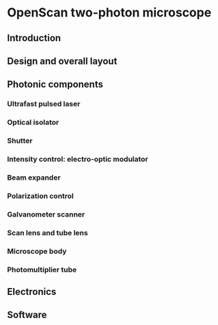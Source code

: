<!--
This file is part of OpenScan-Hardware
Copyright 2023 OpenScan Contributors
SPDX-License-Identifier: CC-BY-SA-4.0
-->

# OpenScan two-photon microscope

## Introduction

## Design and overall layout

## Photonic components

### Ultrafast pulsed laser

### Optical isolator

### Shutter

### Intensity control: electro-optic modulator

### Beam expander

### Polarization control

### Galvanometer scanner

### Scan lens and tube lens

### Microscope body

### Photomultiplier tube

## Electronics

## Software
